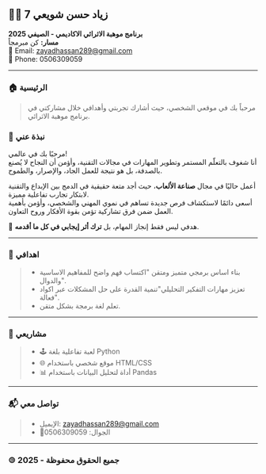 ## 🧑‍💻 زياد حسن شويعي      7
**برنامج موهبة الاثرائي الاكاديمي - الصيفي 2025**  
**مسار:** كن مبرمجاً  
📧 Email: [zayadhassan289@gmail.com](mailto:zayadhassan289@gmail.com)  
📱 Phone: 0506309059 

---

### 🏠 الرئيسية
> مرحباً بك في موقعي الشخصي، حيث أشارك تجربتي وأهدافي خلال مشاركتي في برنامج موهبة الاثرائي.


### 👤 نبذة عني

مرحبًا بك في عالمي!  
أنا شغوف بالتعلّم المستمر وتطوير المهارات في مجالات التقنية، وأؤمن أن النجاح لا يُصنع بالصدفة، بل هو نتيجة للعمل الجاد، والإصرار، والطموح.  

أعمل حاليًا في مجال **صناعة الألعاب**، حيث أجد متعة حقيقية في الدمج بين الإبداع والتقنية لابتكار تجارب تفاعلية مميزة.  
أسعى دائمًا لاستكشاف فرص جديدة تساهم في نموي المهني والشخصي، وأؤمن بأهمية العمل ضمن فرق تشاركية تؤمن بقوة الأفكار وروح التعاون.

🎯 هدفي ليس فقط إنجاز المهام، بل **ترك أثر إيجابي في كل ما أقدمه**.

---
### 📂 اهدافي

> - بناء اساس برمجي متميز ومتقن "اكتساب فهم واضح للمفاهيم الاساسية والدوال".
> - تعزيز مهارات التفكير التحليلي"تنمية القدرة على حل المشكلات عبر اكواد فعالة".
> - تعلم لغة برمجة بشكل متقن.  



---

### 📂 مشاريعي

  
> - 🕹️ لعبة تفاعلية بلغة Python  
> - 🌐 موقع شخصي باستخدام HTML/CSS  
> - 📊 أداة لتحليل البيانات باستخدام Pandas

---

### 📬 تواصل معي

> - الإيميل: [zayadhassan289@gmail.com](mailto:zayadhassan289@gmail.com)
> - 📱الجوال: 0506309059



---

### 🄯 جميع الحقوق محفوظة - 2025
